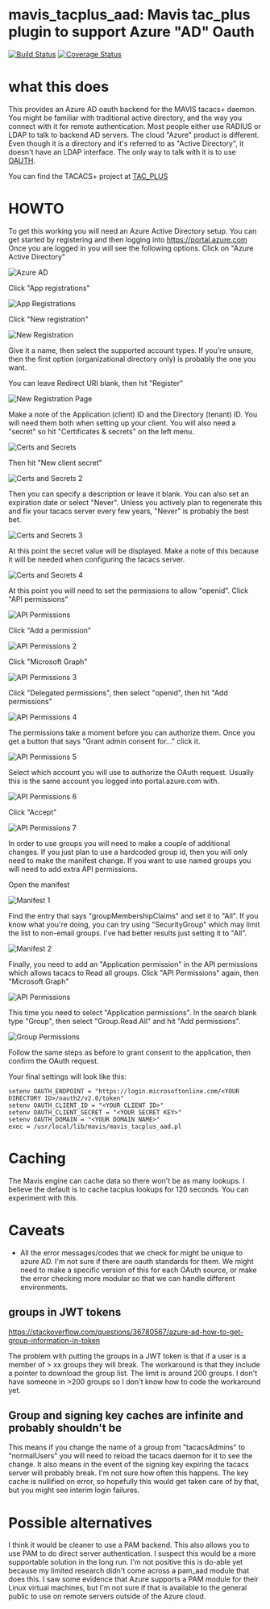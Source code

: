 # mavis_tacplus_aad: Mavis tac_plus plugin to support Azure "AD" Oauth

[![Build Status](https://travis-ci.org/rfdrake/mavis_tacplus_aad.svg?branch=master)](https://travis-ci.org/rfdrake/mavis_tacplus_aad)
[![Coverage Status](https://coveralls.io/repos/github/rfdrake/mavis_tacplus_aad/badge.svg?branch=master)](https://coveralls.io/github/rfdrake/mavis_tacplus_aad?branch=master)

# what this does

This provides an Azure AD oauth backend for the MAVIS tacacs+ daemon.  You might be familiar with traditional active directory, and the way you connect with it for remote authentication.  Most people either use RADIUS or LDAP to talk to backend AD servers.  The cloud "Azure" product is different.  Even though it is a directory and it's referred to as "Active Directory", it doesn't have an LDAP interface.  The only way to talk with it is to use [OAUTH].

You can find the TACACS+ project at [TAC_PLUS]


# HOWTO

To get this working you will need an Azure Active Directory setup.  You can get started by registering and then logging into https://portal.azure.com Once you are logged in you will see the following options.  Click on "Azure Active Directory"

![Azure AD](https://rfdrake.github.io/mavis_tacplus_aad/azure_ad_01.png)

Click "App registrations"

![App Registrations](https://rfdrake.github.io/mavis_tacplus_aad/azure_ad_02.png)

Click "New registration"

![New Registration](https://rfdrake.github.io/mavis_tacplus_aad/azure_ad_03.png)

Give it a name, then select the supported account types.  If you're unsure, then the first option (organizational directory only) is probably the one you want.

You can leave Redirect URI blank, then hit "Register"

![New Registration Page](https://rfdrake.github.io/mavis_tacplus_aad/azure_ad_04.png)

Make a note of the Application (client) ID and the Directory (tenant) ID.  You will need them both when setting up your client.  You will also need a "secret" so hit "Certificates & secrets" on the left menu.

![Certs and Secrets](https://rfdrake.github.io/mavis_tacplus_aad/azure_ad_05.png)

Then hit "New client secret"

![Certs and Secrets 2](https://rfdrake.github.io/mavis_tacplus_aad/azure_ad_06.png)

Then you can specify a description or leave it blank.  You can also set an expiration date or select "Never".  Unless you actively plan to regenerate this and fix your tacacs server every few years, "Never" is probably the best bet.

![Certs and Secrets 3](https://rfdrake.github.io/mavis_tacplus_aad/azure_ad_07.png)

At this point the secret value will be displayed.  Make a note of this because it will be needed when configuring the tacacs server.

![Certs and Secrets 4](https://rfdrake.github.io/mavis_tacplus_aad/azure_ad_08.png)

At this point you will need to set the permissions to allow "openid".  Click "API permissions"

![API Permissions](https://rfdrake.github.io/mavis_tacplus_aad/azure_ad_09.png)

Click "Add a permission"

![API Permissions 2](https://rfdrake.github.io/mavis_tacplus_aad/azure_ad_10.png)

Click "Microsoft Graph"

![API Permissions 3](https://rfdrake.github.io/mavis_tacplus_aad/azure_ad_11.png)

Click "Delegated permissions", then select "openid", then hit "Add permissions"

![API Permissions 4](https://rfdrake.github.io/mavis_tacplus_aad/azure_ad_12.png)

The permissions take a moment before you can authorize them.  Once you get a button that says "Grant admin consent for..." click it.

![API Permissions 5](https://rfdrake.github.io/mavis_tacplus_aad/azure_ad_13.png)

Select which account you will use to authorize the OAuth request.  Usually this is the same account you logged into portal.azure.com with.

![API Permissions 6](https://rfdrake.github.io/mavis_tacplus_aad/azure_ad_14.png)

Click "Accept"

![API Permissions 7](https://rfdrake.github.io/mavis_tacplus_aad/azure_ad_15.png)

In order to use groups you will need to make a couple of additional changes.  If you just plan to use a hardcoded group id, then you will only need to make the manifest change.  If you want to use named groups you will need to add extra API permissions.

Open the manifest

![Manifest 1](https://rfdrake.github.io/mavis_tacplus_aad/azure_ad_17.png)

Find the entry that says "groupMembershipClaims" and set it to "All".  If you know what you're doing, you can try using "SecurityGroup" which may limit the list to non-email groups.  I've had better results just setting it to "All".

![Manifest 2](https://rfdrake.github.io/mavis_tacplus_aad/azure_ad_18.png)

Finally, you need to add an "Application permission" in the API permissions which allows tacacs to Read all groups.  Click "API Permissions" again, then "Microsoft Graph"

![API Permissions](https://rfdrake.github.io/mavis_tacplus_aad/azure_ad_09.png)

This time you need to select "Application permissions".  In the search blank type "Group", then select "Group.Read.All" and hit "Add permissions".

![Group Permissions](https://rfdrake.github.io/mavis_tacplus_aad/azure_ad_19.png)

Follow the same steps as before to grant consent to the application, then confirm the OAuth request.

Your final settings will look like this:

	setenv OAUTH_ENDPOINT = "https://login.microsoftonline.com/<YOUR DIRECTORY ID>/oauth2/v2.0/token"
	setenv OAUTH_CLIENT_ID = "<YOUR CLIENT ID>"
	setenv OAUTH_CLIENT_SECRET = "<YOUR SECRET KEY>"
	setenv OAUTH_DOMAIN = "<YOUR DOMAIN NAME>"
	exec = /usr/local/lib/mavis/mavis_tacplus_aad.pl


# Caching

The Mavis engine can cache data so there won't be as many lookups.  I believe the default is to cache tacplus lookups for 120 seconds.  You can experiment with this.

# Caveats

* All the error messages/codes that we check for might be unique to azure AD.  I'm not sure if there are oauth standards for them.  We might need to make a specific version of this for each OAuth source, or make the error checking more modular so that we can handle different environments.

## groups in JWT tokens

https://stackoverflow.com/questions/36780567/azure-ad-how-to-get-group-information-in-token

The problem with putting the groups in a JWT token is that if a user is a member of > xx groups they will break.  The workaround is that they include a pointer to download the group list.
The limit is around 200 groups.  I don't have someone in >200 groups so I don't know how to code the workaround yet.

## Group and signing key caches are infinite and probably shouldn't be

This means if you change the name of a group from "tacacsAdmins" to "normalUsers" you will need to reload the tacacs daemon for it to see the change.  It also means in the event of the signing key expiring the tacacs server will probably break.  I'm not sure how often this happens.  The key cache is nullified on error, so hopefully this would get taken care of by that, but you might see interim login failures.

# Possible alternatives

I think it would be cleaner to use a PAM backend.  This also allows you to use PAM to do direct server authentication.  I suspect this would be a more supportable solution in the long run.  I'm not positive this is do-able yet because my limited research didn't come across a pam_aad module that does this.  I saw some evidence that Azure supports a PAM module for their Linux virtual machines, but I'm not sure if that is available to the general public to use on remote servers outside of the Azure cloud.


[TAC_PLUS]:     http://www.pro-bono-publico.de/projects/tac_plus.html
[OAUTH]:		https://oauth.net/2

